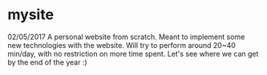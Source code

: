 # mysite

02/05/2017
A personal website from scratch. Meant to implement some new technologies with the website. Will try to perform around 20~40 min/day, with no restriction on more time spent. Let's see where we can get by the end of the year :) 
